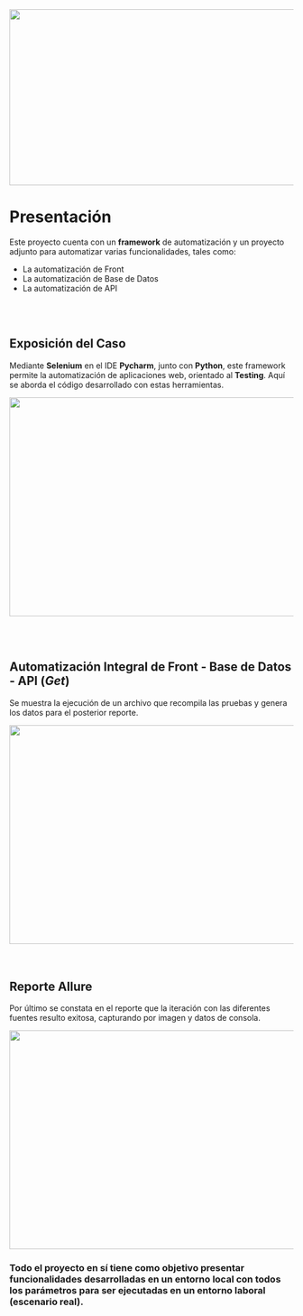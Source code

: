<div align="center"><img src="https://lh3.googleusercontent.com/fife/AAWUweUgvfiPDj0ldWiAzDVFEkTJqAzm70Q1T5kKFJHQmDJlXpHQNjw_uwe_LHYuKZpjRwbsvZXJFcVctker_6JZXJe2Q5Va-aWVbJqKJev744BtpZyxEzsGbkhR9iwzYG4wVRnjINk1JE-SDfQCAVzcRrozMbzxzRNsAvIxSO4hfng1xyDdFAxV9wdvPz-sGY6y1rliPmac2kjHWFAm0vRxX2tWYfOWpoWcZSlWMLUtcE2UrvNhxhGeO7uFAKCaIYeG45F5td8QlrjPf7zNHA-9EZNRPGdfst-NrMSOYL4W5Ag7-4XonHZ_d7Uy4fGesla2OxNQo4zjzM-bk-4-9aMm0sBxIyOtrWYff4lmETxBoS-PS7FMAReReInZFyRcHibkQd5R9ihWIt_RjhurlqvOBwQfRkCX1M76IL0g-7wbNP73RpaLnuo_VYfiz523GIieVhO5G5c2LhwScJGAmU2VQ1FGThCw58RvQ08LNKpeCZMIKLq_JU-nXJlcJtGfyhsD8ZE-B__MYN1p0C7NeAVaVbeIS0sdWBk2BiakvTtMZ2ithHC85OKpCI2BvuHKRkM8jWKWfxl19XGwntdYLGqmMSJazbKTGGzw7T7Q9P8N5VD05_OpmgVofq5qWc3oPcGmmQHBs5K_HRcICHrT4DdhOkeT0Ef8OOpp1TGdpyEE4-UVXI9R3CQDhwHmjMCAvXL6L7s8uU6Z9gGbslN7fAQuzM936mORqB71rA=w805-h568-ft" height="312" width="832"></div>


# Presentación

Este proyecto cuenta con un **framework** de automatización y un proyecto adjunto para automatizar varias funcionalidades, tales como:

- La automatización de Front
- La automatización de Base de Datos
- La automatización de API

<br></br>
## Exposición del Caso

Mediante **Selenium** en el IDE **Pycharm**, junto con **Python**, este framework permite la automatización de aplicaciones web, orientado al **Testing**.
Aquí se aborda el código desarrollado con estas herramientas.

<div align="center"><img src="https://lh3.googleusercontent.com/fife/AAWUweXUGJqdzCun4r9kh-LsebceflypPhQDjjpVdw1R5cRhi2isUzVekyYStnjjKyze_M6FzVsX-QpQ10rWKKyq2mUctP-9SOblz3mk9aFNqzx-oexp24DXNJgfB-rnMLhMxr59iP8TbQudwdDZICoGbfNRDp2vsg7bPYPL3cR7N0lw2e1C_cA3FnK3tuJKNoQc7YapPEf1Qk5fmHS43W7Z7mzJYjO3nDF8Lqbohklddvtj1lDXwWZ1niIpLc1xpDvfDMRc-QZ3_ZI9alrPQ3K2P0rsbN__485z8dSEKEQaXYp7aHrdzTAFbcTHZy_RuTTosLu2IFm8Ck96KDU3Y9p335o03l4hm46aIpiwu40ZqPins4vwXzAGLfBXfytAkOPBeDZvFRxe3o-maf4XPhMFLaR1jriz4bz6Xb7ODG0D8x7EZPRF8k99mUk-0ZDX5Dn6aKhXn2JdCl-2Z4axsMLrXVdjHnD-W201H_QCAF1cySUawpFoml8U53qOvgs4ZtH9enhs-QGur9MqbKbNPDBb66gx4BlJmVKojPvwIMzg5nZx-aptWkInltncv8UF1xXWM9jwsxF3ejFYtMnYaKl6qH2pbANvVfdQAEm9rdt9dKa8xV5XGVycyG87DCJpBjj7P6vQjlYIS0GJGzj9yYAuVAXhbFWR9k4eBWPc5mNWXtdLGJbHtnCqQkaTOwDG-yOnlVOI9zAG_cux7xk51EGOVK2xqSXvVPeiJMY=w1366-h568-ft" height="388" width="692"></div>

<br></br>
## Automatización Integral de Front - Base de Datos - API (_Get_)

Se muestra la ejecución de un archivo que recompila las pruebas y genera los datos para el posterior reporte.
<div align="center"><img src="https://lh3.googleusercontent.com/fife/AAWUweX0xPVRtVfImEDTU9DiY28o14vZq1Z2X9NjOoZLvE87I7jQYXZrwOaB2p6bQeZt1FzvA_GZT5QLN6UbW506myvYso4xpcbtxkp86jR63A-XR6TN9GhgCAB9Ld9TscZmYiBPDjni1J5FKB40xXubtpKWoo1HPcdtvyA6iRbezzAuBdfs1gGhTao7AtLmnuEOsm7y0t_sZMWoGLIs9TjkUt8R__2Q0mq2HBhvtGZKDk0S3KRmRCwtOaCcx3byO7Cpr6pBGSNdbOy2ZT7b5SAvxEnywX0eybThn8qd_KoonZAgxxz2nk5uH6P_jp2pLZCjLtSqcvtOyRmf6r3DZflybUqmDtltxezKccPGTh48gbNCgv8EG4IwGP7b_1Zd7YUL_QbcPDVTr41lgdgLOXbNS59T9lnUAHEV07smjguzVwb4g7MDy1y-NShwBtgbh9Y-tgLMWixbOoOclhlyY5QRAHM_P5pQiK8GLnXEUxx7MkxfgrzxzC8SXPOgiTyVQUxgS7sQWc9q1s_DCyAI2yUZNQzvVqkgmoMod2Z1z1nQqG_Tx_7epgFjPxICVSstdjXND7K6SxShwM8I6AhNxJ_SyYfd3g6OQC6mDtmJrfHuQL2vlnIeP5ZuCxYru54s_9gtaTDqoNovlfV0ZXqE7HB1ITwLrtu5NSQ4GeO9n8aGnCZaGn3voM_3b1ElDIbFUUtpBTBAC7rrI6FNFpOdEZKjPj5-3kPAOcSkRZY=w811-h625-ft" height="388" width="692"></div>
<br></br>

## Reporte Allure

Por último se constata en el reporte que la iteración con las diferentes fuentes resulto exitosa, capturando por imagen y datos de consola.

<div align="center"><img src="https://lh3.googleusercontent.com/fife/AAWUweXcJgORi2D3zFfTLy8_3Gk6qIUsrDCIdPf4zBzxiC81w-Iasv1FpBav5gY5gIsCrEC9EtezSJuIO642E6Xwl44bfQYE1Qg3THE8aTDVsmqmdWhEZngfyRLAyZXF8LCMXSLiCQ22FJlmcpVDGZrzL2tRaZBJizijcsAm-tsRVhrhr6IfYU5TtLYrUJB2V1wN9f0_AStKeOZcgwosVcazE1IQRdwyWV7qntpdqfVw8f6mZfd3kmLaf3a6oNAI6F6GPPOJFFSPaVdfLZdOELjZY5OBAAM27vM480-7KzUQYyM1LCRCuEHvheO6tddumIcuREsMbZcQ1OZT51jiMYGrfWXH3WJs3KHGcqD9TusviOPjGCtJ8I733yaIce2tyj6meZchRs_R-oODDHzoDr0-xpcVgV8qpwYVTW8JxjtYfR6twUafln885C26qUSTgMxC17YPKKwXIz3bok0tCnthQ9OJD3HrInIPCFosyxJa8J15wbjEErqSdhvJDmQ7bH4BZQh1TEx7Bi3LGHjdYkUcL5-uH3wqn0FmTfI6oOiE2DYCfv8q8sDErhWVAriTmb8ard47YN6TPmYE-x2OIPsyddrJNK38AMywc6T9imPT5f0vp2opdDZAzmOs0OXTn22ZOM5malEi3mzwjJyLAZlV-z7I3hpztJSAkWagCD4lushLgJI9u34mBxJFEX7gmMZI--ojXWmtOsZPEoD8VsSDWSYnRYG3vdfsz_E=w811-h625-ft" height="388" width="692"></div>

### Todo el proyecto en sí tiene como objetivo presentar funcionalidades desarrolladas en un entorno local con todos los parámetros para ser ejecutadas en un entorno laboral (escenario real). ###
